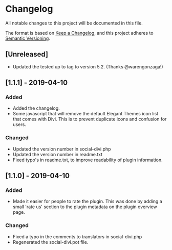 # Changelog
All notable changes to this project will be documented in this file.

The format is based on [Keep a Changelog](https://keepachangelog.com/en/1.0.0/),
and this project adheres to [Semantic Versioning](https://semver.org/spec/v2.0.0.html).

## [Unreleased]
- Updated the tested up to tag to version 5.2. (Thanks @warengonzaga!)

## [1.1.1] - 2019-04-10

### Added
- Added the changelog.
- Some javascript that will remove the default Elegant Themes icon list that comes with Divi. This is to prevent duplicate icons and confusion for users.

### Changed
- Updated the version number in social-divi.php
- Updated the version number in readme.txt
- Fixed typo's in readme.txt, to improve readability of plugin information.

## [1.1.0] - 2019-04-10

### Added
- Made it easier for people to rate the plugin. This was done by adding a small 'rate us' section to the plugin metadata on the plugin overview page.

### Changed
- Fixed a typo in the comments to translators in social-divi.php
- Regenerated the social-divi.pot file.